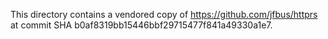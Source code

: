 This directory contains a vendored copy of https://github.com/jfbus/httprs at commit SHA
b0af8319bb15446bbf29715477f841a49330a1e7.
